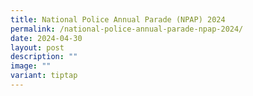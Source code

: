 ```yaml
---
title: National Police Annual Parade (NPAP) 2024
permalink: /national-police-annual-parade-npap-2024/
date: 2024-04-30
layout: post
description: ""
image: ""
variant: tiptap
---
```

